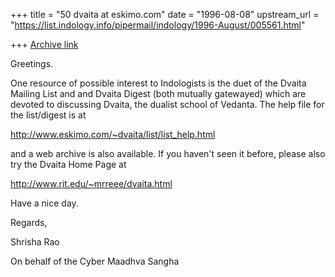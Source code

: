 +++
title = "50 dvaita at eskimo.com"
date = "1996-08-08"
upstream_url = "https://list.indology.info/pipermail/indology/1996-August/005561.html"

+++
[Archive link](https://list.indology.info/pipermail/indology/1996-August/005561.html)

Greetings.

One resource of possible interest to Indologists is the duet of the
Dvaita Mailing List and and Dvaita Digest (both mutually gatewayed)
which are devoted to discussing Dvaita, the dualist school of Vedanta.
The help file for the list/digest is at

http://www.eskimo.com/~dvaita/list/list_help.html

and a web archive is also available.  If you haven't seen it before,
please also try the Dvaita Home Page at

http://www.rit.edu/~mrreee/dvaita.html

Have a nice day.

Regards,

Shrisha Rao

On behalf of the Cyber Maadhva Sangha




